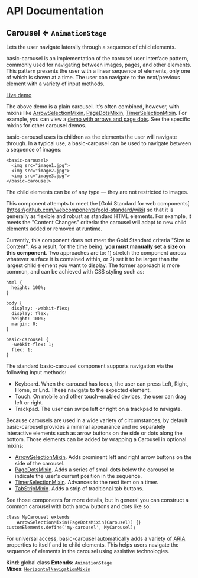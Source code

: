 # API Documentation
<a name="Carousel"></a>

## Carousel ⇐ <code>AnimationStage</code>
Lets the user navigate laterally through a sequence of child elements.

basic-carousel is an implementation of the carousel user interface pattern,
commonly used for navigating between images, pages, and other elements. This
pattern presents the user with a linear sequence of elements, only one of
which is shown at a time. The user can navigate to the next/previous element
with a variety of input methods.

[Live demo](http://basicwebcomponents.org/basic-web-components/packages/basic-carousel/)

The above demo is a plain carousel. It's often combined, however, with
mixins like
[ArrowSelectionMixin](../basic-component-mixins/docs/ArrowSelectionMixin.md),
[PageDotsMixin](../basic-component-mixins/docs/PageDotsMixin.md),
[TimerSelectionMixin](../basic-component-mixins/docs/TimerSelectionMixin.md).
For example, you can view a
[demo with arrows and page dots](http://basicwebcomponents.org/basic-web-components/packages/demos/carousel-with-arrows-and-dots.html).
See the specific mixins for other carousel demos.

basic-carousel uses its children as the elements the user will navigate
through. In a typical use, a basic-carousel can be used to navigate between a
sequence of images:

    <basic-carousel>
      <img src="image1.jpg">
      <img src="image2.jpg">
      <img src="image3.jpg">
    </basic-carousel>

The child elements can be of any type — they are not restricted to images.

This component attempts to meet the [Gold Standard for web components]
(https://github.com/webcomponents/gold-standard/wiki) so that it is generally
as flexible and robust as standard HTML elements. For example, it meets the
"Content Changes" criteria: the carousel will adapt to new child elements
added or removed at runtime.

Currently, this component does not meet the Gold Standard criteria "Size to
Content". As a result, for the time being, **you must manually set a size on
this component**. Two approaches are to: 1) stretch the component across
whatever surface it is contained within, or 2) set it to be larger than the
largest child element you want to display. The former approach is more
common, and can be achieved with CSS styling such as:

    html {
      height: 100%;
    }

    body {
      display: -webkit-flex;
      display: flex;
      height: 100%;
      margin: 0;
    }

    basic-carousel {
      -webkit-flex: 1;
      flex: 1;
    }

The standard basic-carousel component supports navigation via the following
input methods:

* Keyboard. When the carousel has focus, the user can press Left, Right,
  Home, or End. These navigate to the expected element.
* Touch. On mobile and other touch-enabled devices, the user can drag left or
  right.
* Trackpad. The user can swipe left or right on a trackpad to navigate.

Because carousels are used in a wide variety of circumstances, by default
basic-carousel provides a minimal appearance and no separately interactive
elements such as arrow buttons on the side or dots along the bottom. Those
elements can be added by wrapping a Carousel in optional mixins:

* [ArrowSelectionMixin](../basic-component-mixins/docs/ArrowSelectionMixin.md).
  Adds prominent left and right arrow buttons on the side of the carousel.
* [PageDotsMixin](../basic-component-mixins/docs/PageDotsMixin.md).
  Adds a series of small dots below the carousel to indicate the user's
  current position in the sequence.
* [TimerSelectionMixin](../basic-component-mixins/docs/TimerSelectionMixin.md).
  Advances to the next item on a timer.
* [TabStripMixin](../basic-tab-strip).
  Adds a strip of traditional tab buttons.

See those components for more details, but in general you can construct a
common carousel with both arrow buttons and dots like so:

    class MyCarousel extends
        ArrowSelectionMixin(PageDotsMixin(Carousel)) {}
    customElements.define('my-carousel', MyCarousel);

For universal access, basic-carousel automatically adds a variety of
[ARIA](http://www.w3.org/WAI/intro/aria) properties to itself and to child
elements. This helps users navigate the sequence of elements in the carousel
using assistive technologies.

  **Kind**: global class
**Extends:** <code>AnimationStage</code>  
**Mixes**: <code>[HorizontalNavigationMixin](../basic-component-mixins/docs/HorizontalNavigationMixin.md)</code>
  
